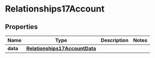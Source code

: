# Relationships17Account

## Properties
Name | Type | Description | Notes
------------ | ------------- | ------------- | -------------
**data** | [**Relationships17AccountData**](Relationships17AccountData.md) |  | 
